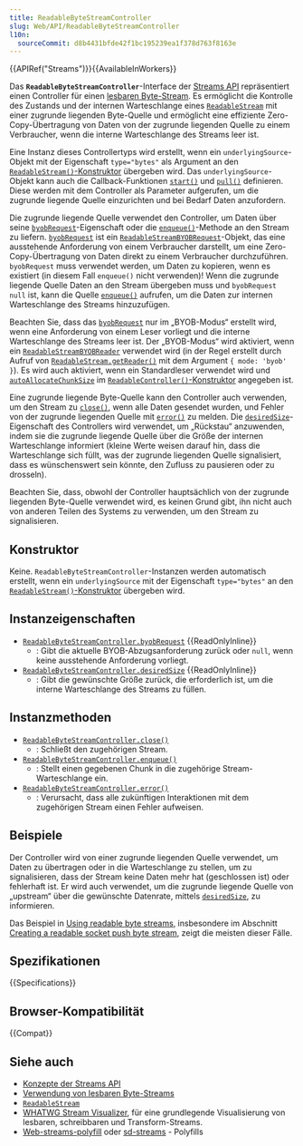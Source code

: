 ```yaml
---
title: ReadableByteStreamController
slug: Web/API/ReadableByteStreamController
l10n:
  sourceCommit: d8b4431bfde42f1bc195239ea1f378d763f8163e
---
```


{{APIRef("Streams")}}{{AvailableInWorkers}}

Das **`ReadableByteStreamController`**-Interface der [Streams API](/de/docs/Web/API/Streams_API) repräsentiert einen Controller für einen [lesbaren Byte-Stream](/de/docs/Web/API/Streams_API/Using_readable_byte_streams).
Es ermöglicht die Kontrolle des Zustands und der internen Warteschlange eines [`ReadableStream`](/de/docs/Web/API/ReadableStream) mit einer zugrunde liegenden Byte-Quelle und ermöglicht eine effiziente Zero-Copy-Übertragung von Daten von der zugrunde liegenden Quelle zu einem Verbraucher, wenn die interne Warteschlange des Streams leer ist.

Eine Instanz dieses Controllertyps wird erstellt, wenn ein `underlyingSource`-Objekt mit der Eigenschaft `type="bytes"` als Argument an den [`ReadableStream()`-Konstruktor](/de/docs/Web/API/ReadableStream/ReadableStream#type) übergeben wird.
Das `underlyingSource`-Objekt kann auch die Callback-Funktionen [`start()`](/de/docs/Web/API/ReadableStream/ReadableStream#start) und [`pull()`](/de/docs/Web/API/ReadableStream/ReadableStream#pull) definieren.
Diese werden mit dem Controller als Parameter aufgerufen, um die zugrunde liegende Quelle einzurichten und bei Bedarf Daten anzufordern.

Die zugrunde liegende Quelle verwendet den Controller, um Daten über seine [`byobRequest`](#readablebytestreamcontroller.byobrequest)-Eigenschaft oder die [`enqueue()`](#readablebytestreamcontroller.enqueue)-Methode an den Stream zu liefern.
[`byobRequest`](#readablebytestreamcontroller.byobrequest) ist ein [`ReadableStreamBYOBRequest`](/de/docs/Web/API/ReadableStreamBYOBRequest)-Objekt, das eine ausstehende Anforderung von einem Verbraucher darstellt, um eine Zero-Copy-Übertragung von Daten direkt zu einem Verbraucher durchzuführen.
`byobRequest` muss verwendet werden, um Daten zu kopieren, wenn es existiert (in diesem Fall `enqueue()` nicht verwenden)!
Wenn die zugrunde liegende Quelle Daten an den Stream übergeben muss und `byobRequest` `null` ist, kann die Quelle [`enqueue()`](#readablebytestreamcontroller.enqueue) aufrufen, um die Daten zur internen Warteschlange des Streams hinzuzufügen.

Beachten Sie, dass das [`byobRequest`](#readablebytestreamcontroller.byobrequest) nur im „BYOB-Modus“ erstellt wird, wenn eine Anforderung von einem Leser vorliegt und die interne Warteschlange des Streams leer ist.
Der „BYOB-Modus“ wird aktiviert, wenn ein [`ReadableStreamBYOBReader`](/de/docs/Web/API/ReadableStreamBYOBReader) verwendet wird (in der Regel erstellt durch Aufruf von [`ReadableStream.getReader()`](/de/docs/Web/API/ReadableStream/getReader) mit dem Argument `{ mode: 'byob' }`).
Es wird auch aktiviert, wenn ein Standardleser verwendet wird und [`autoAllocateChunkSize`](/de/docs/Web/API/ReadableStream/ReadableStream#autoallocatechunksize) im [`ReadableController()`-Konstruktor](/de/docs/Web/API/ReadableStream/ReadableStream#autoallocatechunksize) angegeben ist.

Eine zugrunde liegende Byte-Quelle kann den Controller auch verwenden, um den Stream zu [`close()`](#readablebytestreamcontroller.close), wenn alle Daten gesendet wurden, und Fehler von der zugrunde liegenden Quelle mit [`error()`](#readablebytestreamcontroller.error) zu melden.
Die [`desiredSize`](#readablebytestreamcontroller.desiredsize)-Eigenschaft des Controllers wird verwendet, um „Rückstau“ anzuwenden, indem sie die zugrunde liegende Quelle über die Größe der internen Warteschlange informiert (kleine Werte weisen darauf hin, dass die Warteschlange sich füllt, was der zugrunde liegenden Quelle signalisiert, dass es wünschenswert sein könnte, den Zufluss zu pausieren oder zu drosseln).

Beachten Sie, dass, obwohl der Controller hauptsächlich von der zugrunde liegenden Byte-Quelle verwendet wird, es keinen Grund gibt, ihn nicht auch von anderen Teilen des Systems zu verwenden, um den Stream zu signalisieren.

## Konstruktor

Keine. `ReadableByteStreamController`-Instanzen werden automatisch erstellt, wenn ein `underlyingSource` mit der Eigenschaft `type="bytes"` an den [`ReadableStream()`-Konstruktor](/de/docs/Web/API/ReadableStream/ReadableStream#type) übergeben wird.

## Instanzeigenschaften

- [`ReadableByteStreamController.byobRequest`](/de/docs/Web/API/ReadableByteStreamController/byobRequest) {{ReadOnlyInline}}
  - : Gibt die aktuelle BYOB-Abzugsanforderung zurück oder `null`, wenn keine ausstehende Anforderung vorliegt.
- [`ReadableByteStreamController.desiredSize`](/de/docs/Web/API/ReadableByteStreamController/desiredSize) {{ReadOnlyInline}}
  - : Gibt die gewünschte Größe zurück, die erforderlich ist, um die interne Warteschlange des Streams zu füllen.

## Instanzmethoden

- [`ReadableByteStreamController.close()`](/de/docs/Web/API/ReadableByteStreamController/close)
  - : Schließt den zugehörigen Stream.
- [`ReadableByteStreamController.enqueue()`](/de/docs/Web/API/ReadableByteStreamController/enqueue)
  - : Stellt einen gegebenen Chunk in die zugehörige Stream-Warteschlange ein.
- [`ReadableByteStreamController.error()`](/de/docs/Web/API/ReadableByteStreamController/error)
  - : Verursacht, dass alle zukünftigen Interaktionen mit dem zugehörigen Stream einen Fehler aufweisen.

## Beispiele

Der Controller wird von einer zugrunde liegenden Quelle verwendet, um Daten zu übertragen oder in die Warteschlange zu stellen, um zu signalisieren, dass der Stream keine Daten mehr hat (geschlossen ist) oder fehlerhaft ist. Er wird auch verwendet, um die zugrunde liegende Quelle von „upstream“ über die gewünschte Datenrate, mittels [`desiredSize`](/de/docs/Web/API/ReadableByteStreamController/desiredSize), zu informieren.

Das Beispiel in [Using readable byte streams](/de/docs/Web/API/Streams_API/Using_readable_byte_streams), insbesondere im Abschnitt [Creating a readable socket push byte stream](/de/docs/Web/API/Streams_API/Using_readable_byte_streams#creating_a_readable_socket_push_byte_stream), zeigt die meisten dieser Fälle.

## Spezifikationen

{{Specifications}}

## Browser-Kompatibilität

{{Compat}}

## Siehe auch

- [Konzepte der Streams API](/de/docs/Web/API/Streams_API)
- [Verwendung von lesbaren Byte-Streams](/de/docs/Web/API/Streams_API/Using_readable_byte_streams)
- [`ReadableStream`](/de/docs/Web/API/ReadableStream)
- [WHATWG Stream Visualizer](https://whatwg-stream-visualizer.glitch.me/), für eine grundlegende Visualisierung von lesbaren, schreibbaren und Transform-Streams.
- [Web-streams-polyfill](https://github.com/MattiasBuelens/web-streams-polyfill) oder [sd-streams](https://github.com/stardazed/sd-streams) - Polyfills
